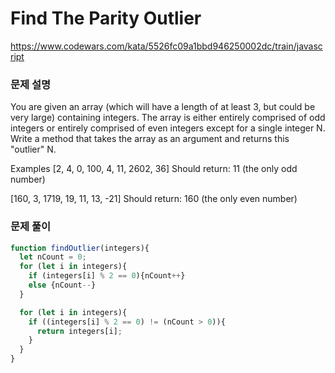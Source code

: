 # Find The Parity Outlier

https://www.codewars.com/kata/5526fc09a1bbd946250002dc/train/javascript

### 문제 설명

You are given an array (which will have a length of at least 3, but could be very large) containing integers. The array is either entirely comprised of odd integers or entirely comprised of even integers except for a single integer N. Write a method that takes the array as an argument and returns this "outlier" N.

Examples
[2, 4, 0, 100, 4, 11, 2602, 36]
Should return: 11 (the only odd number)

[160, 3, 1719, 19, 11, 13, -21]
Should return: 160 (the only even number)

### 문제 풀이

```jsx
function findOutlier(integers){
  let nCount = 0;
  for (let i in integers){
    if (integers[i] % 2 == 0){nCount++}
    else {nCount--}
  }

  for (let i in integers){
    if ((integers[i] % 2 == 0) != (nCount > 0)){
      return integers[i];
    }
  }
}
```
